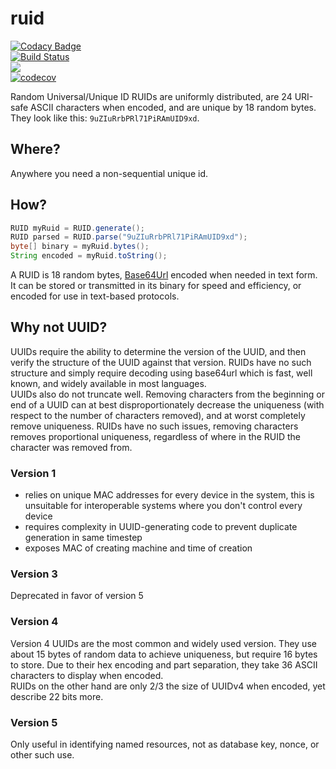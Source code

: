 # ruid

[![Codacy Badge](https://api.codacy.com/project/badge/Grade/7bc6ce8fd90a44d59f398b1b4f39bba1)](https://www.codacy.com/app/nfischer921/ruid?utm_source=github.com&amp;utm_medium=referral&amp;utm_content=kag0/ruid&amp;utm_campaign=Badge_Grade)  
[![Build Status](https://travis-ci.org/kag0/ruid.svg?branch=master)](https://travis-ci.org/kag0/ruid)  
[![](https://jitpack.io/v/kag0/ruid.svg)](https://jitpack.io/#kag0/ruid)  
[![codecov](https://codecov.io/gh/kag0/ruid/branch/master/graph/badge.svg)](https://codecov.io/gh/kag0/ruid)  

Random Universal/Unique ID
RUIDs are uniformly distributed, are 24 URI-safe ASCII characters when encoded,
and are unique by 18 random bytes. They look like this: `9uZIuRrbPRl71PiRAmUID9xd`.

## Where?

Anywhere you need a non-sequential unique id.

## How?

```java
RUID myRuid = RUID.generate();
RUID parsed = RUID.parse("9uZIuRrbPRl71PiRAmUID9xd");
byte[] binary = myRuid.bytes();
String encoded = myRuid.toString();
```

A RUID is 18 random bytes, [Base64Url](https://tools.ietf.org/html/rfc4648#section-5) 
encoded when needed in text form. It can be stored or transmitted in its binary 
for speed and efficiency, or encoded for use in text-based protocols.

## Why not UUID?

UUIDs require the ability to determine the version of the UUID, and then verify 
the structure of the UUID against that version. RUIDs have no such structure and 
simply require decoding using base64url which is fast, well known, and widely 
available in most languages.  
UUIDs also do not truncate well. Removing characters from the beginning or end of 
a UUID can at best disproportionately decrease the uniqueness (with respect to 
the number of characters removed), and at worst completely remove uniqueness. 
RUIDs have no such issues, removing characters removes proportional uniqueness, 
regardless of where in the RUID the character was removed from.

###  Version 1

* relies on unique MAC addresses for every device in the system, this is 
unsuitable for interoperable systems where you don't control every device
* requires complexity in UUID-generating code to prevent duplicate generation in same timestep
* exposes MAC of creating machine and time of creation

### Version 3

Deprecated in favor of version 5

### Version 4 

Version 4 UUIDs are the most common and widely used version. They use about 15 
bytes of random data to achieve uniqueness, but require 16 bytes to store. 
Due to their hex encoding and part separation, they take 36 ASCII characters to display when encoded.  
RUIDs on the other hand are only 2/3 the size of UUIDv4 when encoded, yet describe 22 bits more.

### Version 5

Only useful in identifying named resources, not as database key, nonce, or other such use.

